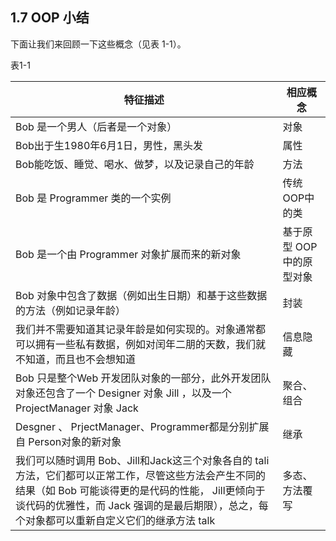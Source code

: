 ## 1.7 OOP 小结
下面让我们来回顾一下这些概念（见表 1-1）。

表1-1

特征描述              |                     相应概念
---                   |                        ---
Bob 是一个男人（后者是一个对象） |对象
Bob出于生1980年6月1日，男性，黑头发 | 属性
Bob能吃饭、睡觉、喝水、做梦，以及记录自己的年龄 | 方法
Bob 是 Programmer 类的一个实例 | 传统 OOP中的类
Bob 是一个由 Programmer 对象扩展而来的新对象| 基于原型 OOP中的原型对象
Bob 对象中包含了数据（例如出生日期）和基于这些数据的方法（例如记录年龄）| 封装
我们并不需要知道其记录年龄是如何实现的。对象通常都可以拥有一些私有数据，例如对闰年二朋的天数，我们就不知道，而且也不会想知道 | 信息隐藏
Bob 只是整个Web 开发团队对象的一部分，此外开发团队对象还包含了一个 Designer 对象 Jill ，以及一个 ProjectManager 对象 Jack | 聚合、组合 
Desgner 、 PrjectManager、Programmer都是分别扩展自 Person对象的新对象 | 继承 
我们可以随时调用 Bob、Jill和Jack这三个对象各自的 tali 方法，它们都可以正常工作，尽管这些方法会产生不同的结果（如 Bob 可能谈得更的是代码的性能， Jill更倾向于谈代码的优雅性，而 Jack 强调的是最后期限），总之，每个对象都可以重新自定义它们的继承方法 talk | 多态、方法覆写